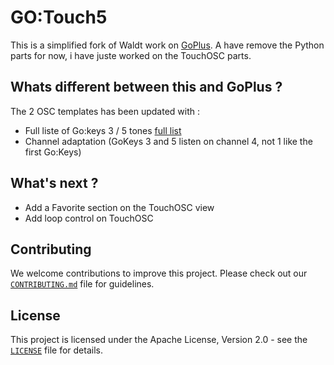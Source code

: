 # GO:Touch5

This is a simplified fork of Waldt work on [GoPlus](https://github.com/waldt/goplus).
A have remove the Python parts for now, i have juste worked on the TouchOSC parts.

## Whats different between this and GoPlus ?

The 2 OSC templates has been updated with :
- Full liste of Go:keys 3 / 5 tones [full list](GO5-sounds.md)
- Channel adaptation (GoKeys 3 and 5 listen on channel 4, not 1 like the first Go:Keys)


 
## What's next ?

- Add a Favorite section on the TouchOSC view
- Add loop control on TouchOSC



## Contributing

We welcome contributions to improve this project. Please check out our [`CONTRIBUTING.md`](CONTRIBUTING) file for guidelines.

## License

This project is licensed under the Apache License, Version 2.0 - see the [`LICENSE`](LICENSE) file for details.
